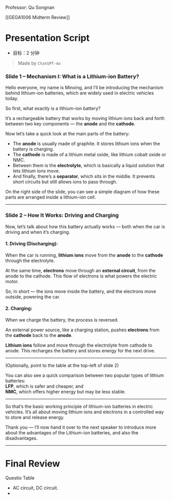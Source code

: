 Professor: Qu Songnan

[[GEGA1006 Midterm Review]]

# Presentation Script

- 目标：2 分钟

>  Made by `ChatGPT-4o`


###  **Slide 1 – Mechanism I: What is a Lithium-ion Battery?**

Hello everyone, my name is Minxing, and I’ll be introducing the mechanism behind lithium-ion batteries, which are widely used in electric vehicles today.

So first, what exactly is a lithium-ion battery?

It’s a rechargeable battery that works by moving lithium ions back and forth between two key components — the **anode** and the **cathode**.

Now let’s take a quick look at the main parts of the battery:

- The **anode** is usually made of graphite. It stores lithium ions when the battery is charging.
- The **cathode** is made of a lithium metal oxide, like lithium cobalt oxide or NMC.
- Between them is the **electrolyte**, which is basically a liquid solution that lets lithium ions move.
- And finally, there’s a **separator**, which sits in the middle. It prevents short circuits but still allows ions to pass through.

On the right side of the slide, you can see a simple diagram of how these parts are arranged inside a lithium-ion cell.

---

###  **Slide 2 – How It Works: Driving and Charging**

Now, let’s talk about how this battery actually works — both when the car is driving and when it’s charging.

#### 1. **Driving (Discharging):**

When the car is running, **lithium ions** move from the **anode** to the **cathode** through the electrolyte.

At the same time, **electrons** move through an **external circuit**, from the anode to the cathode. This flow of electrons is what powers the electric motor.

So, in short — the ions move inside the battery, and the electrons move outside, powering the car.

#### 2. **Charging:**

When we charge the battery, the process is reversed.

An external power source, like a charging station, pushes **electrons** from the **cathode** back to the **anode**.

**Lithium ions** follow and move through the electrolyte from cathode to anode. This recharges the battery and stores energy for the next drive.

---

(Optionally, point to the table at the top-left of slide 2)

You can also see a quick comparison between two popular types of lithium batteries:  
**LFP**, which is safer and cheaper, and  
**NMC**, which offers higher energy but may be less stable.

---


So that’s the basic working principle of lithium-ion batteries in electric vehicles. It’s all about moving lithium ions and electrons in a controlled way to store and release energy.

Thank you — I’ll now hand it over to the next speaker to introduce more about the advantages of the Lithium-ion batteries, and also the disadvantages.



---

# Final Review

Questio Table

- AC circuit, DC circuit.
- 